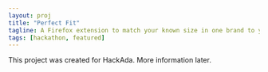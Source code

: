 ```yaml
---
layout: proj
title: "Perfect Fit"
tagline: A Firefox extension to match your known size in one brand to your size in  other brands online
tags: [hackathon, featured]
---
```


This project was created for HackAda. More information later.
